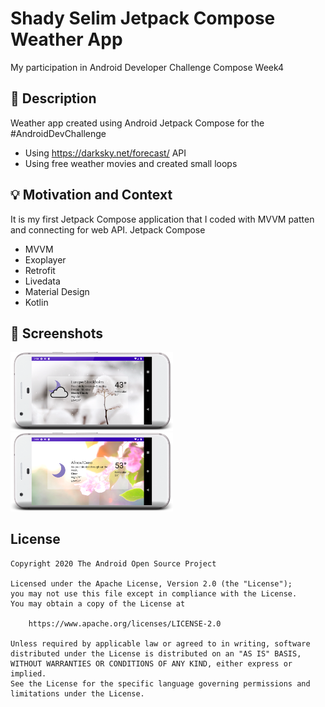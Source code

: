 # Shady Selim Jetpack Compose Weather App
My participation in Android Developer Challenge Compose Week4

## :scroll: Description
Weather app created using Android Jetpack Compose for the #AndroidDevChallenge
 - Using https://darksky.net/forecast/ API
 - Using free weather movies and created small loops


## :bulb: Motivation and Context
It is my first Jetpack Compose application that I coded with MVVM patten and connecting for web API.
Jetpack Compose
 - MVVM
 - Exoplayer
 - Retrofit
 - Livedata
 - Material Design
 - Kotlin

## :camera_flash: Screenshots
<img src="/results/screenshot_1.png" width="260">&emsp;<img src="/results/screenshot_2.png" width="260">

## License
```
Copyright 2020 The Android Open Source Project

Licensed under the Apache License, Version 2.0 (the "License");
you may not use this file except in compliance with the License.
You may obtain a copy of the License at

    https://www.apache.org/licenses/LICENSE-2.0

Unless required by applicable law or agreed to in writing, software
distributed under the License is distributed on an "AS IS" BASIS,
WITHOUT WARRANTIES OR CONDITIONS OF ANY KIND, either express or implied.
See the License for the specific language governing permissions and
limitations under the License.
```
